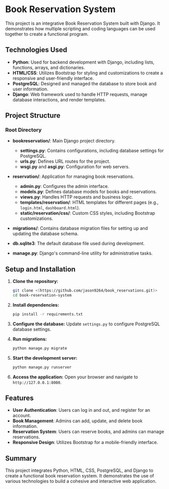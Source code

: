 # Book Reservation System

This project is an integrative Book Reservation System built with Django. It demonstrates how multiple scripting and coding languages can be used together to create a functional program.

## Technologies Used

- **Python**: Used for backend development with Django, including lists, functions, arrays, and dictionaries.
- **HTML/CSS**: Utilizes Bootstrap for styling and customizations to create a responsive and user-friendly interface.
- **PostgreSQL**: Designed and managed the database to store book and user information.
- **Django**: Web framework used to handle HTTP requests, manage database interactions, and render templates.

## Project Structure

### Root Directory

- **bookreservation/**: Main Django project directory.
  - **settings.py**: Contains configurations, including database settings for PostgreSQL.
  - **urls.py**: Defines URL routes for the project.
  - **wsgi.py** and **asgi.py**: Configuration for web servers.

- **reservation/**: Application for managing book reservations.
  - **admin.py**: Configures the admin interface.
  - **models.py**: Defines database models for books and reservations.
  - **views.py**: Handles HTTP requests and business logic.
  - **templates/reservation/**: HTML templates for different pages (e.g., `login.html`, `dashboard.html`).
  - **static/reservation/css/**: Custom CSS styles, including Bootstrap customizations.

- **migrations/**: Contains database migration files for setting up and updating the database schema.
- **db.sqlite3**: The default database file used during development.
- **manage.py**: Django's command-line utility for administrative tasks.

## Setup and Installation

1. **Clone the repository:**
   ```sh
   git clone <(https://github.com/jason9264/book_reservations.git)>
   cd book-reservation-system
   ```

2. **Install dependencies:**
   ```sh
   pip install -r requirements.txt
   ```

3. **Configure the database:**
   Update `settings.py` to configure PostgreSQL database settings.

4. **Run migrations:**
   ```sh
   python manage.py migrate
   ```

5. **Start the development server:**
   ```sh
   python manage.py runserver
   ```

6. **Access the application:**
   Open your browser and navigate to `http://127.0.0.1:8000`.

## Features

- **User Authentication**: Users can log in and out, and register for an account.
- **Book Management**: Admins can add, update, and delete book information.
- **Reservation System**: Users can reserve books, and admins can manage reservations.
- **Responsive Design**: Utilizes Bootstrap for a mobile-friendly interface.

## Summary

This project integrates Python, HTML, CSS, PostgreSQL, and Django to create a functional book reservation system. It demonstrates the use of various technologies to build a cohesive and interactive web application.
